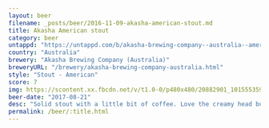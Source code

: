 ```yaml
---
layout: beer
filename: _posts/beer/2016-11-09-akasha-american-stout.md
title: Akasha American stout
category: beer
untappd: "https://untappd.com/b/akasha-brewing-company--australia--american-stout/2192560"
country: "Australia"
brewery: "Akasha Brewing Company (Australia)"
breweryURL: "/brewery/akasha-brewing-company-australia.html"
style: "Stout - American"
score: 7
img: https://scontent.xx.fbcdn.net/v/t1.0-0/p480x480/20882901_10155535939953745_8410300835262596687_n.jpg?_nc_cat=101&_nc_oc=AQkk_2U71-l-oyYKHG0LaxHKQKwWZzDcBGQOFuuFz34kw6l4hG6A78QhKNZ3bUKLakU&_nc_ht=scontent.xx&oh=87e1559fb89a37425977183feec5668a&oe=5DBA8247
beer-date: "2017-08-21"
desc: "Solid stout with a little bit of coffee. Love the creamy head but that doesn't carry through to the liquid"
permalink: /beer/:title.html
---
```

